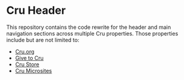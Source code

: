 # Cru Header

This repository contains the code rewrite for the header and main navigation sections across multiple Cru properties. Those properties include but are not limited to:
* [Cru.org](https://www.cru.org/)
* [Give to Cru](https://give.cru.org/)
* [Cru Store](https://crustore.org/)
* [Cru Microsites](https://sites.cru.org/)